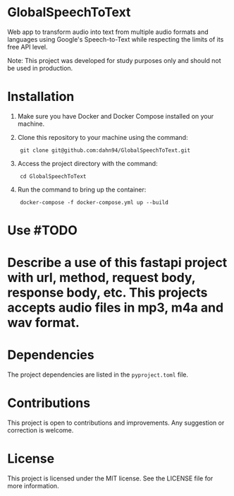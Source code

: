 # GlobalSpeechToText
Web app to transform audio into text from multiple audio formats and languages using Google's Speech-to-Text while respecting the limits of its free API level.

Note: This project was developed for study purposes only and should not be used in production.

Installation
======

1. Make sure you have Docker and Docker Compose installed on your machine.

2. Clone this repository to your machine using the command:
```
    git clone git@github.com:dahn94/GlobalSpeechToText.git
```

3. Access the project directory with the command:
```
    cd GlobalSpeechToText
```

4. Run the command to bring up the container:
```
    docker-compose -f docker-compose.yml up --build
```

Use #TODO
======
# Describe a use of this fastapi project with url, method, request body, response body, etc. This projects accepts audio files in mp3, m4a and wav format. 


Dependencies
======
The project dependencies are listed in the ```pyproject.toml``` file.


Contributions
======
This project is open to contributions and improvements. Any suggestion or correction is welcome.

License
======
This project is licensed under the MIT license. See the LICENSE file for more information.
